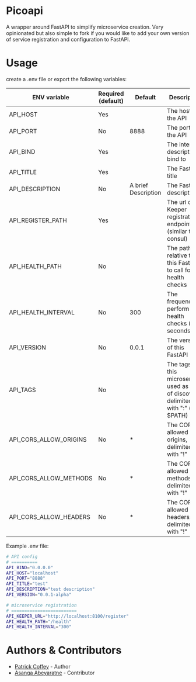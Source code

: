 Picoapi
=======

A wrapper around FastAPI to simplify microservice creation. Very opinionated but also simple to fork if you would like to add your own version of service registration and configuration to FastAPI.

Usage
=====

create a .env file or export the following variables:

| ENV variable           	| Required (default) 	| Default             	| Description                                                                                	| Examples                                       	| Implemented 	|
|------------------------	|--------------------	|---------------------	|--------------------------------------------------------------------------------------------	|------------------------------------------------	|-------------	|
| API_HOST               	| Yes                	|                     	| The host of the API                                                                        	| myhost\|123.123.123.123\|localhost\|127.0.0.1  	|             	|
| API_PORT               	| No                 	| 8888                	| The port of the API                                                                        	| 8080                                           	|             	|
| API_BIND               	| Yes                	|                     	| The interface descriptor to bind to                                                        	| 127.0.0.1\|0.0.0.0                             	|             	|
| API_TITLE              	| Yes                	|                     	| The FastAPI title                                                                          	| Example API Name                               	|             	|
| API_DESCRIPTION        	| No                 	| A brief Description 	| The FastAPI description                                                                    	| An Example of a short description about an API 	|             	|
| API_REGISTER_PATH      	| Yes                	|                     	| The url of the Keeper registration endpoint (similar to consul)                            	| http://keeper:8100/register                    	|             	|
| API_HEALTH_PATH        	| No                 	|                     	| The path relative to this FastAPI to call for health checks                                	| /health                                        	|             	|
| API_HEALTH_INTERVAL    	| No                 	| 300                 	| The frequency to perform health checks (in seconds)                                        	| 300                                            	|             	|
| API_VERSION            	| No                 	| 0.0.1               	| The version of this FastAPI                                                                	| 0.0.1-alpha                                    	|             	|
| API_TAGS               	| No                 	|                     	| The tags for this microservice, used as part of discovery, delimited with ":" (like $PATH) 	| servicetag1:servicetag2:servicetag3            	|             	|
| API_CORS_ALLOW_ORIGINS 	| No                 	| *                   	| The CORS allowed origins, delimited with "!"                                               	|                                                	| No          	|
| API_CORS_ALLOW_METHODS 	| No                 	| *                   	| The CORS allowed methods, delimited with "!"                                               	|                                                	| No          	|
| API_CORS_ALLOW_HEADERS 	| No                 	| *                   	| The CORS allowed headers, delimited with "!"                                               	|                                                	| No          	|

Example .env file:

```bash
# API config
# ==========
API_BIND="0.0.0.0"
API_HOST="localhost"
API_PORT="8888"
API_TITLE="test"
API_DESCRIPTION="test description"
API_VERSION="0.0.1-alpha"

# microservice registration
# =========================
API_KEEPER_URL="http://localhost:8100/register"
API_HEALTH_PATH="/health"
API_HEALTH_INTERVAL="300"
```

Authors & Contributors
======================

- [Patrick Coffey](https://github.com/schlerp) - Author
- [Asanga Abeyaratne](https://github.com/asaabey) - Contributor
